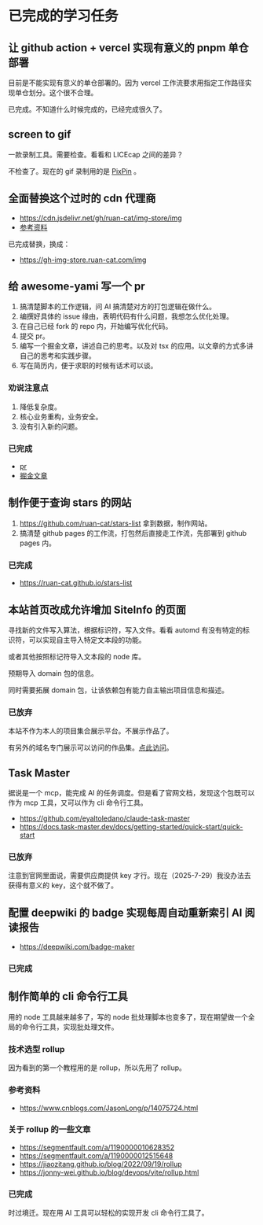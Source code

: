 # 已完成的学习任务

## 让 github action + vercel 实现有意义的 pnpm 单仓部署

目前是不能实现有意义的单仓部署的。因为 vercel 工作流要求用指定工作路径实现单仓划分。这个很不合理。

已完成。不知道什么时候完成的，已经完成很久了。

## screen to gif

一款录制工具。需要检查。看看和 LICEcap 之间的差异？

不检查了。现在的 gif 录制用的是 [PixPin](https://pixpin.cn/) 。

## 全面替换这个过时的 cdn 代理商

- https://cdn.jsdelivr.net/gh/ruan-cat/img-store/img
- [参考资料](../sundry/jsdelivr/index.md)

已完成替换，换成：

- https://gh-img-store.ruan-cat.com/img

## 给 awesome-yami 写一个 pr

1. 搞清楚脚本的工作逻辑，问 AI 搞清楚对方的打包逻辑在做什么。
2. 编撰好具体的 issue 缘由，表明代码有什么问题，我想怎么优化处理。
3. 在自己已经 fork 的 repo 内，开始编写优化代码。
4. 提交 pr。
5. 编写一个掘金文章，讲述自己的思考。以及对 tsx 的应用。以文章的方式多讲自己的思考和实践步骤。
6. 写在简历内，便于求职的时候有话术可以谈。

### 劝说注意点

1. 降低复杂度。
2. 核心业务重构，业务安全。
3. 没有引入新的问题。

### 已完成

- [pr](https://github.com/Open-Yami-Community/awesome-yami/pull/3)
- [掘金文章](https://juejin.cn/post/7546565160363507739)

## 制作便于查询 stars 的网站

1. https://github.com/ruan-cat/stars-list 拿到数据，制作网站。
2. 搞清楚 github pages 的工作流，打包然后直接走工作流，先部署到 github pages 内。

### 已完成

- https://ruan-cat.github.io/stars-list

## 本站首页改成允许增加 SiteInfo 的页面

<!-- <SiteInfo
  v-for="item in $frontmatter.projects"
  :key="item.link"
  v-bind="item"
/> -->

寻找新的文件写入算法，根据标识符，写入文件。看看 automd 有没有特定的标识符，可以实现自主导入特定文本段的功能。

或者其他按照标记符导入文本段的 node 库。

预期导入 domain 包的信息。

同时需要拓展 domain 包，让该依赖包有能力自主输出项目信息和描述。

### 已放弃

本站不作为本人的项目集合展示平台。不展示作品了。

有另外的域名专门展示可以访问的作品集。[点此访问](https://dm.ruan-cat.com/)。

## Task Master

据说是一个 mcp，能完成 AI 的任务调度。但是看了官网文档，发现这个包既可以作为 mcp 工具，又可以作为 cli 命令行工具。

- https://github.com/eyaltoledano/claude-task-master
- https://docs.task-master.dev/docs/getting-started/quick-start/quick-start

### 已放弃

注意到官网里面说，需要供应商提供 key 才行。现在（2025-7-29）我没办法去获得有意义的 key，这个就不做了。

## 配置 deepwiki 的 badge 实现每周自动重新索引 AI 阅读报告

- https://deepwiki.com/badge-maker

### 已完成

## 制作简单的 cli 命令行工具

用的 node 工具越来越多了，写的 node 批处理脚本也变多了，现在期望做一个全局的命令行工具，实现批处理文件。

### 技术选型 rollup

因为看到的第一个教程用的是 rollup，所以先用了 rollup。

### 参考资料

- https://www.cnblogs.com/JasonLong/p/14075724.html

### 关于 rollup 的一些文章

- https://segmentfault.com/a/1190000010628352
- https://segmentfault.com/a/1190000012515648
- https://jiaozitang.github.io/blog/2022/09/19/rollup
- https://jonny-wei.github.io/blog/devops/vite/rollup.html

### 已完成

时过境迁。现在用 AI 工具可以轻松的实现开发 cli 命令行工具了。
